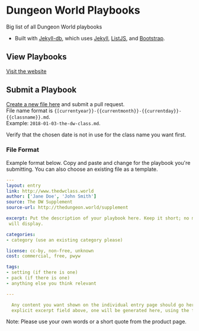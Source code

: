 # Dungeon World Playbooks

Big list of all Dungeon World playbooks

* Built with [Jekyll-db](https://github.com/rypan/jekyll-db), which uses [Jekyll](http://jekyllrb.com/), [ListJS](http://listjs.com/), and [Bootstrap](http://getbootstrap.com/).


## View Playbooks
[Visit the website](https://exposit.github.io/dw-playbooks/)

## Submit a Playbook
[Create a new file here](https://github.com/exposit/dw-playbooks/new/gh-pages/_posts) and submit a pull request.  
File name format is `{[currentyear}}-{{currentmonth}}-{{currentday}}-{{classname}}.md`.  
Example: `2018-01-03-the-dw-class.md`.

Verify that the chosen date is not in use for the class name you want first.

### File Format
Example format below. Copy and paste and change for the playbook you're submitting. You can also choose an existing file as a template.

```yaml
---
layout: entry
link: http://www.thedwclass.world
author: ['Jane Doe', 'John Smith']
source: The DW Supplement
source-url: http://thedungeon.world/supplement

excerpt: Put the description of your playbook here. Keep it short; no more than 200 characters
 will display.

categories:
- category (use an existing category please)

license: cc-by, non-free, unknown
cost: commercial, free, pwyw

tags:
- setting (if there is one)
- pack (if there is one)
- anything else you think relevant

---

  Any content you want shown on the individual entry page should go here. If you don't use an
  explicit excerpt field above, one will be generated here, using the first 200 characters.

```

Note: Please use your own words or a short quote from the product page.
